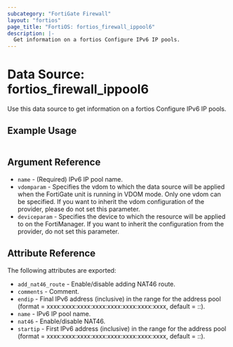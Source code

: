 ```yaml
---
subcategory: "FortiGate Firewall"
layout: "fortios"
page_title: "FortiOS: fortios_firewall_ippool6"
description: |-
  Get information on a fortios Configure IPv6 IP pools.
---
```


# Data Source: fortios_firewall_ippool6
Use this data source to get information on a fortios Configure IPv6 IP pools.


## Example Usage

```hcl

```

## Argument Reference

* `name` - (Required) IPv6 IP pool name.
* `vdomparam` - Specifies the vdom to which the data source will be applied when the FortiGate unit is running in VDOM mode. Only one vdom can be specified. If you want to inherit the vdom configuration of the provider, please do not set this parameter.
* `deviceparam` - Specifies the device to which the resource will be applied to on the FortiManager. If you want to inherit the configuration from the provider, do not set this parameter.

## Attribute Reference

The following attributes are exported:

* `add_nat46_route` - Enable/disable adding NAT46 route.
* `comments` - Comment.
* `endip` - Final IPv6 address (inclusive) in the range for the address pool (format = xxxx:xxxx:xxxx:xxxx:xxxx:xxxx:xxxx:xxxx, default = ::).
* `name` - IPv6 IP pool name.
* `nat46` - Enable/disable NAT46.
* `startip` - First IPv6 address (inclusive) in the range for the address pool (format = xxxx:xxxx:xxxx:xxxx:xxxx:xxxx:xxxx:xxxx, default = ::).
